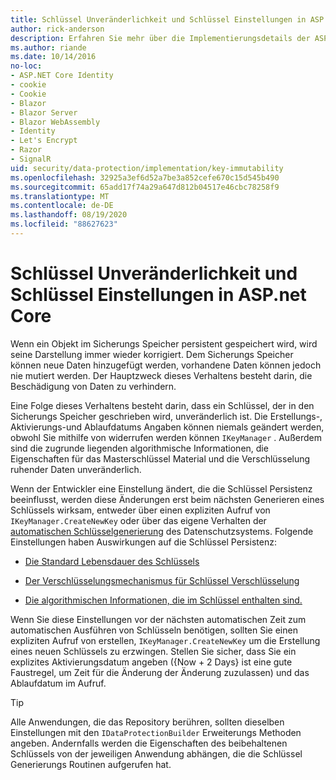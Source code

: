 ```yaml
---
title: Schlüssel Unveränderlichkeit und Schlüssel Einstellungen in ASP.net Core
author: rick-anderson
description: Erfahren Sie mehr über die Implementierungsdetails der ASP.net Core Datenschutz schlüsselimmuability-APIs.
ms.author: riande
ms.date: 10/14/2016
no-loc:
- ASP.NET Core Identity
- cookie
- Cookie
- Blazor
- Blazor Server
- Blazor WebAssembly
- Identity
- Let's Encrypt
- Razor
- SignalR
uid: security/data-protection/implementation/key-immutability
ms.openlocfilehash: 32925a3ef6d52a7be3a852cefe670c15d545b490
ms.sourcegitcommit: 65add17f74a29a647d812b04517e46cbc78258f9
ms.translationtype: MT
ms.contentlocale: de-DE
ms.lasthandoff: 08/19/2020
ms.locfileid: "88627623"
---
```

# <a name="key-immutability-and-key-settings-in-aspnet-core"></a>Schlüssel Unveränderlichkeit und Schlüssel Einstellungen in ASP.net Core

Wenn ein Objekt im Sicherungs Speicher persistent gespeichert wird, wird seine Darstellung immer wieder korrigiert. Dem Sicherungs Speicher können neue Daten hinzugefügt werden, vorhandene Daten können jedoch nie mutiert werden. Der Hauptzweck dieses Verhaltens besteht darin, die Beschädigung von Daten zu verhindern.

Eine Folge dieses Verhaltens besteht darin, dass ein Schlüssel, der in den Sicherungs Speicher geschrieben wird, unveränderlich ist. Die Erstellungs-, Aktivierungs-und Ablaufdatums Angaben können niemals geändert werden, obwohl Sie mithilfe von widerrufen werden können `IKeyManager` . Außerdem sind die zugrunde liegenden algorithmische Informationen, die Eigenschaften für das Masterschlüssel Material und die Verschlüsselung ruhender Daten unveränderlich.

Wenn der Entwickler eine Einstellung ändert, die die Schlüssel Persistenz beeinflusst, werden diese Änderungen erst beim nächsten Generieren eines Schlüssels wirksam, entweder über einen expliziten Aufruf von `IKeyManager.CreateNewKey` oder über das eigene Verhalten der [automatischen Schlüsselgenerierung](xref:security/data-protection/implementation/key-management#data-protection-implementation-key-management) des Datenschutzsystems. Folgende Einstellungen haben Auswirkungen auf die Schlüssel Persistenz:

* [Die Standard Lebensdauer des Schlüssels](xref:security/data-protection/implementation/key-management#data-protection-implementation-key-management)

* [Der Verschlüsselungsmechanismus für Schlüssel Verschlüsselung](xref:security/data-protection/implementation/key-encryption-at-rest)

* [Die algorithmischen Informationen, die im Schlüssel enthalten sind.](xref:security/data-protection/configuration/overview#changing-algorithms-with-usecryptographicalgorithms)

Wenn Sie diese Einstellungen vor der nächsten automatischen Zeit zum automatischen Ausführen von Schlüsseln benötigen, sollten Sie einen expliziten Aufruf von erstellen, `IKeyManager.CreateNewKey` um die Erstellung eines neuen Schlüssels zu erzwingen. Stellen Sie sicher, dass Sie ein explizites Aktivierungsdatum angeben ({Now + 2 Days} ist eine gute Faustregel, um Zeit für die Änderung der Änderung zuzulassen) und das Ablaufdatum im Aufruf.

>[!TIP]
> Alle Anwendungen, die das Repository berühren, sollten dieselben Einstellungen mit den `IDataProtectionBuilder` Erweiterungs Methoden angeben. Andernfalls werden die Eigenschaften des beibehaltenen Schlüssels von der jeweiligen Anwendung abhängen, die die Schlüssel Generierungs Routinen aufgerufen hat.
